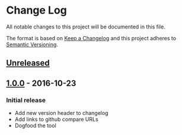 # Change Log

All notable changes to this project will be documented in this file.

The format is based on [Keep a Changelog](http://keepachangelog.com/)
and this project adheres to [Semantic Versioning](http://semver.org/).

## [Unreleased][]

## [1.0.0][] - 2016-10-23

### Initial release

- Add new version header to changelog
- Add links to github compare URLs
- Dogfood the tool


[Unreleased]: https://github.com/jesstelford/version-changelog/compare/v1.0.0...HEAD
[1.0.0]: https://github.com/jesstelford/version-changelog/tree/v1.0.0